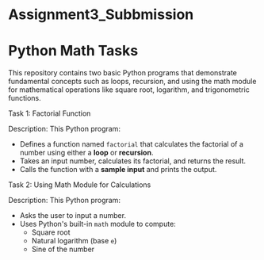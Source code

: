# Assignment3_Subbmission
# Python Math Tasks

This repository contains two basic Python programs that demonstrate fundamental concepts such as loops, recursion, and using the math module for mathematical operations like square root, logarithm, and trigonometric functions.



Task 1: Factorial Function

 Description:
This Python program:
- Defines a function named `factorial` that calculates the factorial of a number using either a **loop** or **recursion**.
- Takes an input number, calculates its factorial, and returns the result.
- Calls the function with a **sample input** and prints the output.


 Task 2: Using Math Module for Calculations

 Description:
This Python program:
- Asks the user to input a number.
- Uses Python's built-in `math` module to compute:
  -  Square root
  -  Natural logarithm (base `e`)
  -  Sine of the number 
